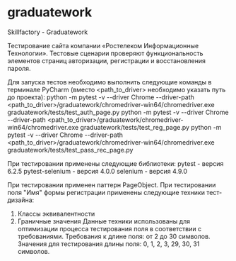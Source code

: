 # graduatework
Skillfactory - Graduatework

Тестирование сайта компании «Ростелеком Информационные Технологии».
Тестовые сценарии проверяют функциональность элементов страниц авторизации, регистрации и восстановления пароля.

Для запуска тестов необходимо выполнить следующие команды в терминале PyCharm (вместо <path_to_driver> необходимо указать путь до проекта):
python -m pytest -v --driver Chrome --driver-path <path_to_driver>/graduatework/chromedriver-win64/chromedriver.exe graduatework/tests/test_auth_page.py
python -m pytest -v --driver Chrome --driver-path <path_to_driver>/graduatework/chromedriver-win64/chromedriver.exe graduatework/tests/test_reg_page.py
python -m pytest -v --driver Chrome --driver-path <path_to_driver>/graduatework/chromedriver-win64/chromedriver.exe graduatework/tests/test_pass_rec_page.py

При тестировании применены следующие библиотеки:
pytest - версия 6.2.5
pytest-selenium - версия 4.0.0
selenium - версия 4.9.0

При тестировании применен паттерн PageObject.
При тестировании поля "Имя" формы регистрации применены следующие техники тест-дизайна:
1. Классы эквивалентности
2. Граничные значения
Данные техники использованы для оптимизации процесса тестирования поля в соответствии с требованиями.
Требования к длине поля: от 2 до 30 символов.
Значения для тестирования длины поля: 0, 1, 2, 3, 29, 30, 31 символов.
